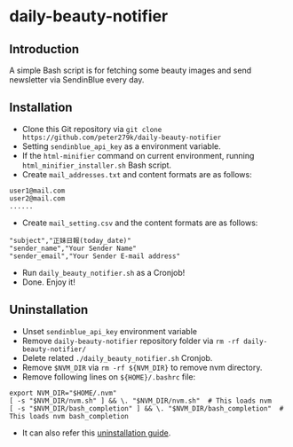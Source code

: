 # daily-beauty-notifier

## Introduction

A simple Bash script is for fetching some beauty images and send newsletter via SendinBlue every day.

## Installation

- Clone this Git repository via `git clone https://github.com/peter279k/daily-beauty-notifier`
- Setting `sendinblue_api_key` as a environment variable.
- If the `html-minifier` command on current environment, running `html_minifier_installer.sh` Bash script.
- Create `mail_addresses.txt` and content formats are as follows:
```
user1@mail.com
user2@mail.com
......
```
- Create `mail_setting.csv` and the content formats are as follows:
```
"subject","正妹日報(today_date)"
"sender_name","Your Sender Name"
"sender_email","Your Sender E-mail address"
```
- Run `daily_beauty_notifier.sh` as a Cronjob!
- Done. Enjoy it!

## Uninstallation

- Unset `sendinblue_api_key` environment variable
- Remove `daily-beauty-notifier` repository folder via `rm -rf daily-beauty-notifier/`
- Delete related `./daily_beauty_notifier.sh` Cronjob.
- Remove `$NVM_DIR` via `rm -rf ${NVM_DIR}` to remove nvm directory.
- Remove following lines on `${HOME}/.bashrc` file:
```
export NVM_DIR="$HOME/.nvm"
[ -s "$NVM_DIR/nvm.sh" ] && \. "$NVM_DIR/nvm.sh"  # This loads nvm
[ -s "$NVM_DIR/bash_completion" ] && \. "$NVM_DIR/bash_completion"  # This loads nvm bash_completion
```
- It can also refer this [uninstallation guide](https://github.com/nvm-sh/nvm#uninstalling--removal).
